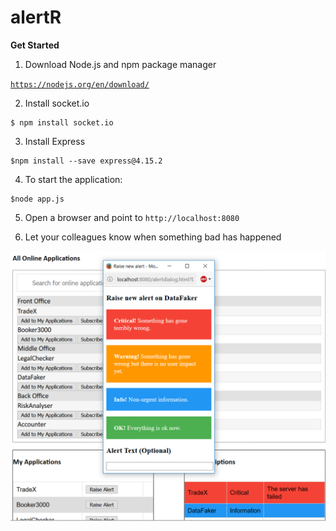 # alertR

<b>Get Started</b>

1. Download Node.js and npm package manager

<code>https://nodejs.org/en/download/</code>

2. Install socket.io

```
$ npm install socket.io
```

3. Install Express

```
$npm install --save express@4.15.2
```

4. To start the application:

```
$node app.js
```

5. Open a browser and point to <code>http://localhost:8080</code>

6. Let your colleagues know when something bad has happened



![Alt text](/alertR/public/alertRthumb.png?raw=true "Screenshot of the main page")



